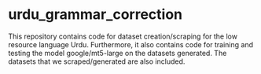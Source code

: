# urdu_grammar_correction
This repository contains code for dataset creation/scraping for the low resource language Urdu. Furthermore, it also contains code for training and testing the model google/mt5-large on the datasets generated. The datasets that we scraped/generated are also included.
